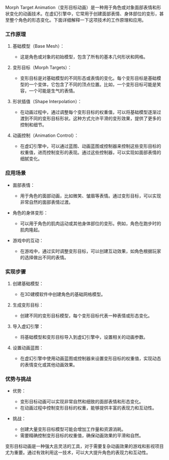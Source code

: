 Morph Target Animation（变形目标动画）是一种用于角色或对象面部表情和形状变化的动画技术。在虚幻引擎中，它常用于创建面部表情、身体部位的变形，甚至整个角色的形态变化。下面详细解释一下这项技术的工作原理和应用。

### 工作原理

1. 基础模型（Base Mesh）：
   - 这是角色或对象的初始模型，包含了所有的基本几何形状和网格。

2. 变形目标（Morph Targets）：
   - 变形目标是对基础模型的不同形态或表情的变化。每个变形目标是基础模型的一个变体，它包含了不同的顶点位置。比如，一个变形目标可能是笑容，一个可能是生气的表情。

3. 形状插值（Shape Interpolation）：
   - 在动画过程中，通过调整每个变形目标的权重值，可以将基础模型逐渐过渡到不同的变形目标形状。这种方式允许平滑的变形效果，提供了更多的控制和细节。

4. 动画控制（Animation Control）：
   - 在虚幻引擎中，可以通过蓝图、动画蓝图或控制器来控制这些变形目标的权重值，进而控制变形的表现。通过这些控制器，可以实现如面部表情的细腻变化。

### 应用场景

- 面部表情：
  - 用于角色的面部动画，比如微笑、皱眉等表情。通过变形目标，可以实现非常自然的面部表情过渡。

- 角色的身体变形：
  - 可以用于角色的肌肉运动或其他身体部位的变形。例如，角色在跑步时的肌肉隆起。

- 游戏中的互动：
  - 在游戏中，通过实时调整变形目标，可以创建互动效果，如角色根据玩家的选择做出不同的表情。

### 实现步骤

1. 创建基础模型：
   - 在3D建模软件中创建角色的基础网格模型。

2. 生成变形目标：
   - 创建不同的变形目标模型，每个变形目标代表一种表情或形态变化。

3. 导入虚幻引擎：
   - 将基础模型和变形目标导入到虚幻引擎中，设置相关的动画参数。

4. 设置动画蓝图：
   - 在虚幻引擎中使用动画蓝图或控制器来设置变形目标的权重值，实现动态的表情变化或其他动画效果。

### 优势与挑战

- 优势：
  - 变形目标动画可以实现非常自然和细致的面部表情和形态变化。
  - 在动画过程中控制变形目标的权重，能够提供丰富的表现力和互动性。

- 挑战：
  - 创建大量变形目标模型可能会增加工作量和资源消耗。
  - 需要精确控制变形目标的权重值，确保动画效果的平滑和自然。

变形目标动画是一种强大且灵活的工具，对于需要复杂动画效果的游戏和影视项目尤为重要。通过有效利用这一技术，可以大大提升角色的表现力和互动性。